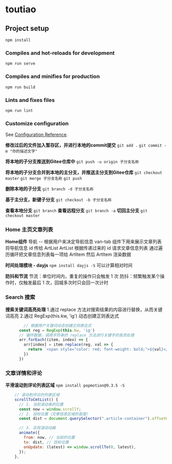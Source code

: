 # toutiao

## Project setup
```
npm install
```

### Compiles and hot-reloads for development
```
npm run serve
```

### Compiles and minifies for production
```
npm run build
```

### Lints and fixes files
```
npm run lint
```

### Customize configuration
See [Configuration Reference](https://cli.vuejs.org/config/).

**修改过后的文件加入暂存区，并进行本地的commit提交**
`git add .`
`git commit -m "你的描述文字"`

**将本地的子分支推送到Gitee仓库中**
`git push -u origin 子分支名称`

**将本地的子分支合并到本地的主分支，并推送主分支到Gitee仓库**
`git checkout master`
`git merge 子分支名称`
`git push`

**删除本地的子分支**
`git branch -d 子分支名称`

**基于主分支，新键子分支**
`git checkout -b 子分支名称`

**查看本地分支**
`git branch`
**查看远程分支**
`git branch -a`
**切回主分支**
`git checkout master`

### Home 主页文章列表
**Home组件**
导航 -- 根据用户来决定导航信息
van-tab 组件下用来展示文章列表 将导航信息 id 传给 ArtList
ArtList 根据传递过来的 id 请求文章信息列表
通过遍历循环把文章信息列表每一项给 ArtItem 然后 ArtItem 渲染数据

**时间处理模块 - dayjs**
`npm install dayjs -S`
可以计算相对时间

**防抖和节流**
节流：单位时间内，重复的操作只会触发 1 次
防抖：频繁触发某个操作时，仅触发最后 1 次，回城多次时只会回一次计时

### Search 搜索
**搜索关键词高亮处理**
1.通过 replace 方法对搜索结果的内容进行替换，从而关键词高亮
2.通过 RegExp(this.kw, 'ig') 动态创建正则表达式
``` js
        // 根据用户关键词动态创建正则表达式
      const reg = RegExp(this.kw, 'ig')
      // 循环数据，调用字符串的 replace 方法进行关键字的高亮处理
      arr.forEach((item, index) => {
        arr[index] = item.replace(reg, val => {
          return `<span style="color: red; font-weight: bold;">${val}</span>`
        })
      }) 
```

### 文章详情和评论
**平滑滚动到评论列表区域**
`npm install popmotion@9.3.5 -S`
```js
    // 滚动到评论的列表区域
    scrollToCmtList() {
      // 1. 当前滚动条的位置
      const now = window.scrollY;
      // 2. 目标位置（文章信息区域的高度）
      const dist = document.querySelector(".article-container").offsetHeight;

      // 3. 实现滚动动画
      animate({
        from: now, // 当前的位置
        to: dist, // 目标位置
        onUpdate: (latest) => window.scrollTo(0, latest),
      });
    },
```